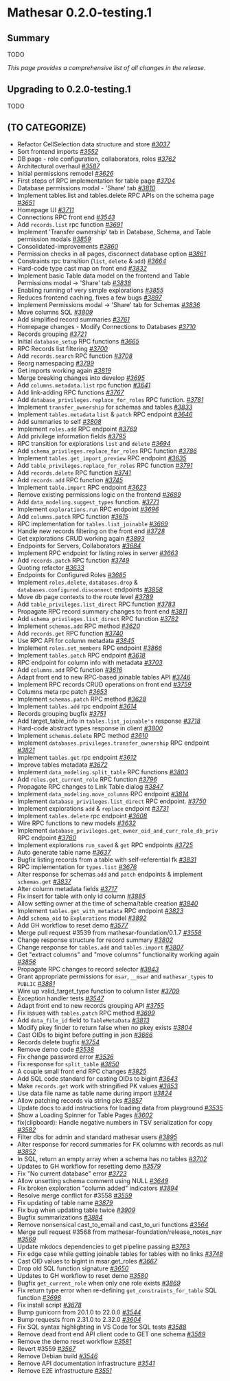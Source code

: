 # Mathesar 0.2.0-testing.1

## Summary

TODO

_This page provides a comprehensive list of all changes in the release._

## Upgrading to 0.2.0-testing.1

TODO

<!-- ## Security fixes -->


<!-- ## Breaking changes -->
<!-- (This section lists any breaking changes to publicly exposed and documented machine interfaces to Mathesar such as the API or DB functions) -->


<!-- ## Improvements -->
<!-- (Each feature within this section should have its own level-three heading) -->


<!-- ## Groundwork -->
<!-- (Use this section to list any incremental work done on still-incomplete changes) -->


<!-- ## Bug fixes -->


<!-- ## Documentation -->


<!-- ## Maintenance -->



## (TO CATEGORIZE)

- Refactor CellSelection data structure and store _[#3037](https://github.com/mathesar-foundation/mathesar/pull/3037 "Refactor CellSelection data structure and store")_
- Sort frontend imports _[#3552](https://github.com/mathesar-foundation/mathesar/pull/3552 "Sort frontend imports")_
- DB page - role configuration, collaborators, roles _[#3762](https://github.com/mathesar-foundation/mathesar/pull/3762 "DB page - role configuration, collaborators, roles")_
- Architectural overhaul _[#3587](https://github.com/mathesar-foundation/mathesar/pull/3587 "Architectural overhaul")_
- Initial permissions remodel _[#3626](https://github.com/mathesar-foundation/mathesar/pull/3626 "Initial permissions remodel")_
- First steps of RPC implementation for table page _[#3704](https://github.com/mathesar-foundation/mathesar/pull/3704 "First steps of RPC implementation for table page")_
- Database permissions modal - 'Share' tab _[#3810](https://github.com/mathesar-foundation/mathesar/pull/3810 "Database permissions modal - 'Share' tab")_
- Implement tables.list and tables.delete RPC APIs on the schema page _[#3651](https://github.com/mathesar-foundation/mathesar/pull/3651 "Implement tables.list and tables.delete RPC APIs on the schema page")_
- Homepage UI _[#3711](https://github.com/mathesar-foundation/mathesar/pull/3711 "Homepage UI")_
- Connections RPC front end _[#3543](https://github.com/mathesar-foundation/mathesar/pull/3543 "Connections RPC front end")_
- Add `records.list` rpc function _[#3691](https://github.com/mathesar-foundation/mathesar/pull/3691 "Add `records.list` rpc function")_
- Implement 'Transfer ownership' tab in Database, Schema, and Table permission modals _[#3859](https://github.com/mathesar-foundation/mathesar/pull/3859 "Implement 'Transfer ownership' tab in Database, Schema, and Table permission modals")_
- Consolidated-improvements _[#3860](https://github.com/mathesar-foundation/mathesar/pull/3860 "Consolidated-improvements")_
- Permission checks in all pages, disconnect database option _[#3861](https://github.com/mathesar-foundation/mathesar/pull/3861 "Permission checks in all pages, disconnect database option")_
- Constraints rpc transition (`list`, `delete` & `add`) _[#3664](https://github.com/mathesar-foundation/mathesar/pull/3664 "Constraints rpc transition (`list`, `delete` & `add`)")_
- Hard-code type cast map on front end _[#3832](https://github.com/mathesar-foundation/mathesar/pull/3832 "Hard-code type cast map on front end")_
- Implement basic Table data model on the frontend and Table Permissions modal -> 'Share' tab _[#3838](https://github.com/mathesar-foundation/mathesar/pull/3838 "Implement basic Table data model on the frontend and Table Permissions modal -> 'Share' tab")_
- Enabling running of very simple explorations _[#3855](https://github.com/mathesar-foundation/mathesar/pull/3855 "Enabling running of very simple explorations")_
- Reduces frontend caching, fixes a few bugs _[#3897](https://github.com/mathesar-foundation/mathesar/pull/3897 "Reduces frontend caching, fixes a few bugs")_
- Implement Permissions modal -> 'Share' tab for Schemas _[#3836](https://github.com/mathesar-foundation/mathesar/pull/3836 "Implement Permissions modal -> 'Share' tab for Schemas")_
- Move columns SQL _[#3809](https://github.com/mathesar-foundation/mathesar/pull/3809 "Move columns SQL")_
- Add simplified record summaries _[#3761](https://github.com/mathesar-foundation/mathesar/pull/3761 "Add simplified record summaries")_
- Homepage changes - Modify Connections to Databases _[#3710](https://github.com/mathesar-foundation/mathesar/pull/3710 "Homepage changes - Modify Connections to Databases")_
- Records grouping _[#3721](https://github.com/mathesar-foundation/mathesar/pull/3721 "Records grouping")_
- Initial `database_setup` RPC functions _[#3665](https://github.com/mathesar-foundation/mathesar/pull/3665 "Initial `database_setup` RPC functions")_
- RPC Records list filtering _[#3700](https://github.com/mathesar-foundation/mathesar/pull/3700 "RPC Records list filtering")_
- Add `records.search` RPC function _[#3708](https://github.com/mathesar-foundation/mathesar/pull/3708 "Add `records.search` RPC function")_
- Reorg namespacing _[#3799](https://github.com/mathesar-foundation/mathesar/pull/3799 "Reorg namespacing")_
- Get imports working again _[#3819](https://github.com/mathesar-foundation/mathesar/pull/3819 "Get imports working again")_
- Merge breaking changes into develop _[#3695](https://github.com/mathesar-foundation/mathesar/pull/3695 "Merge breaking changes into develop")_
- Add `columns.metadata.list` rpc function _[#3641](https://github.com/mathesar-foundation/mathesar/pull/3641 "Add `columns.metadata.list` rpc function")_
- Add link-adding RPC functions _[#3767](https://github.com/mathesar-foundation/mathesar/pull/3767 "Add link-adding RPC functions")_
- Add `database_privileges.replace_for_roles` RPC function. _[#3781](https://github.com/mathesar-foundation/mathesar/pull/3781 "Add `database_privileges.replace_for_roles` RPC function.")_
- Implement `transfer_ownership` for schemas and tables _[#3833](https://github.com/mathesar-foundation/mathesar/pull/3833 "Implement `transfer_ownership` for schemas and tables")_
- Implement `tables.metadata` `list` & `patch` RPC endpoint _[#3646](https://github.com/mathesar-foundation/mathesar/pull/3646 "Implement `tables.metadata` `list` & `patch` RPC endpoint")_
- Add summaries to self _[#3808](https://github.com/mathesar-foundation/mathesar/pull/3808 "Add summaries to self")_
- Implement `roles.add` RPC endpoint _[#3769](https://github.com/mathesar-foundation/mathesar/pull/3769 "Implement `roles.add` RPC endpoint")_
- Add privilege information fields _[#3795](https://github.com/mathesar-foundation/mathesar/pull/3795 "Add privilege information fields")_
- RPC transition for explorations `list` and `delete` _[#3694](https://github.com/mathesar-foundation/mathesar/pull/3694 "RPC transition for explorations `list` and `delete`")_
- Add `schema_privileges.replace_for_roles` RPC function _[#3786](https://github.com/mathesar-foundation/mathesar/pull/3786 "Add `schema_privileges.replace_for_roles` RPC function")_
- Implement `tables.get_import_preview` RPC endpoint _[#3635](https://github.com/mathesar-foundation/mathesar/pull/3635 "Implement `tables.get_import_preview` RPC endpoint")_
- Add `table_privileges.replace_for_roles` RPC function _[#3791](https://github.com/mathesar-foundation/mathesar/pull/3791 "Add `table_privileges.replace_for_roles` RPC function")_
- Add `records.delete` RPC function _[#3741](https://github.com/mathesar-foundation/mathesar/pull/3741 "Add `records.delete` RPC function")_
- Add `records.add` RPC function _[#3745](https://github.com/mathesar-foundation/mathesar/pull/3745 "Add `records.add` RPC function")_
- Implement `table.import` RPC endpoint _[#3623](https://github.com/mathesar-foundation/mathesar/pull/3623 "Implement `table.import` RPC endpoint")_
- Remove existing permissions logic on the frontend _[#3689](https://github.com/mathesar-foundation/mathesar/pull/3689 "Remove existing permissions logic on the frontend")_
- Add `data_modeling.suggest_types` function. _[#3771](https://github.com/mathesar-foundation/mathesar/pull/3771 "Add `data_modeling.suggest_types` function.")_
- Implement `explorations.run` RPC endpoint _[#3696](https://github.com/mathesar-foundation/mathesar/pull/3696 "Implement `explorations.run` RPC endpoint")_
- Add `columns.patch` RPC function _[#3615](https://github.com/mathesar-foundation/mathesar/pull/3615 "Add `columns.patch` RPC function")_
- RPC implementation for `tables.list_joinable` _[#3669](https://github.com/mathesar-foundation/mathesar/pull/3669 "RPC implementation for `tables.list_joinable`")_
- Handle new records filtering on the front end _[#3728](https://github.com/mathesar-foundation/mathesar/pull/3728 "Handle new records filtering on the front end")_
- Get explorations CRUD working again _[#3893](https://github.com/mathesar-foundation/mathesar/pull/3893 "Get explorations CRUD working again")_
- Endpoints for Servers, Collaborators _[#3684](https://github.com/mathesar-foundation/mathesar/pull/3684 "Endpoints for Servers, Collaborators")_
- Implement RPC endpoint for listing roles in server _[#3663](https://github.com/mathesar-foundation/mathesar/pull/3663 "Implement RPC endpoint for listing roles in server")_
- Add `records.patch` RPC function _[#3749](https://github.com/mathesar-foundation/mathesar/pull/3749 "Add `records.patch` RPC function")_
- Quoting refactor _[#3633](https://github.com/mathesar-foundation/mathesar/pull/3633 "Quoting refactor")_
- Endpoints for Configured Roles _[#3685](https://github.com/mathesar-foundation/mathesar/pull/3685 "Endpoints for Configured Roles")_
- Implement `roles.delete`, `databases.drop` & `databases.configured.disconnect` endpoints _[#3858](https://github.com/mathesar-foundation/mathesar/pull/3858 "Implement `roles.delete`, `databases.drop` & `databases.configured.disconnect` endpoints")_
- Move db page contexts to the route level _[#3789](https://github.com/mathesar-foundation/mathesar/pull/3789 "Move db page contexts to the route level")_
- Add `table_privileges.list_direct` RPC function _[#3783](https://github.com/mathesar-foundation/mathesar/pull/3783 "Add `table_privileges.list_direct` RPC function")_
- Propagate RPC record summary changes to front end _[#3811](https://github.com/mathesar-foundation/mathesar/pull/3811 "Propagate RPC record summary changes to front end")_
- Add `schema_privileges.list_direct` RPC function _[#3782](https://github.com/mathesar-foundation/mathesar/pull/3782 "Add `schema_privileges.list_direct` RPC function")_
- Implement `schemas.add` RPC method _[#3620](https://github.com/mathesar-foundation/mathesar/pull/3620 "Implement `schemas.add` RPC method")_
- Add `records.get` RPC function _[#3740](https://github.com/mathesar-foundation/mathesar/pull/3740 "Add `records.get` RPC function")_
- Use RPC API for column metadata _[#3845](https://github.com/mathesar-foundation/mathesar/pull/3845 "Use RPC API for column metadata")_
- Implement `roles.set_members` RPC endpoint _[#3866](https://github.com/mathesar-foundation/mathesar/pull/3866 "Implement `roles.set_members` RPC endpoint")_
- Implement `tables.patch` RPC endpoint _[#3618](https://github.com/mathesar-foundation/mathesar/pull/3618 "Implement `tables.patch` RPC endpoint")_
- RPC endpoint for column info with metadata _[#3703](https://github.com/mathesar-foundation/mathesar/pull/3703 "RPC endpoint for column info with metadata")_
- Add `columns.add` RPC function _[#3616](https://github.com/mathesar-foundation/mathesar/pull/3616 "Add `columns.add` RPC function")_
- Adapt front end to new RPC-based joinable tables API _[#3746](https://github.com/mathesar-foundation/mathesar/pull/3746 "Adapt front end to new RPC-based joinable tables API")_
- Implement RPC records CRUD operations on front end _[#3759](https://github.com/mathesar-foundation/mathesar/pull/3759 "Implement RPC records CRUD operations on front end")_
- Columns meta rpc patch _[#3653](https://github.com/mathesar-foundation/mathesar/pull/3653 "Columns meta rpc patch")_
- Implement `schemas.patch` RPC method _[#3628](https://github.com/mathesar-foundation/mathesar/pull/3628 "Implement `schemas.patch` RPC method")_
- Implement `tables.add` rpc endpoint _[#3614](https://github.com/mathesar-foundation/mathesar/pull/3614 "Implement `tables.add` rpc endpoint")_
- Records grouping bugfix _[#3751](https://github.com/mathesar-foundation/mathesar/pull/3751 "Records grouping bugfix")_
- Add target_table_info in `tables.list_joinable's` response _[#3718](https://github.com/mathesar-foundation/mathesar/pull/3718 "Add target_table_info in `tables.list_joinable's` response")_
- Hard-code abstract types response in client _[#3800](https://github.com/mathesar-foundation/mathesar/pull/3800 "Hard-code abstract types response in client")_
- Implement `schemas.delete` RPC method _[#3610](https://github.com/mathesar-foundation/mathesar/pull/3610 "Implement `schemas.delete` RPC method")_
- Implement `databases.privileges.transfer_ownership` RPC endpoint _[#3821](https://github.com/mathesar-foundation/mathesar/pull/3821 "Implement `databases.privileges.transfer_ownership` RPC endpoint")_
- Implement `tables.get` rpc endpoint _[#3612](https://github.com/mathesar-foundation/mathesar/pull/3612 "Implement `tables.get` rpc endpoint")_
- Improve tables metadata _[#3672](https://github.com/mathesar-foundation/mathesar/pull/3672 "Improve tables metadata")_
- Implement `data_modeling.split_table` RPC functions _[#3803](https://github.com/mathesar-foundation/mathesar/pull/3803 "Implement `data_modeling.split_table` RPC functions")_
- Add `roles.get_current_role` RPC function _[#3796](https://github.com/mathesar-foundation/mathesar/pull/3796 "Add `roles.get_current_role` RPC function")_
- Propagate RPC changes to Link Table dialog _[#3847](https://github.com/mathesar-foundation/mathesar/pull/3847 "Propagate RPC changes to Link Table dialog")_
- Implement `data_modeling.move_columns` RPC endpoint _[#3814](https://github.com/mathesar-foundation/mathesar/pull/3814 "Implement `data_modeling.move_columns` RPC endpoint")_
- Implement `database_privileges.list_direct` RPC endpoint. _[#3750](https://github.com/mathesar-foundation/mathesar/pull/3750 "Implement `database_privileges.list_direct` RPC endpoint.")_
- Implement explorations `add` & `replace` endpoint _[#3731](https://github.com/mathesar-foundation/mathesar/pull/3731 "Implement explorations `add` & `replace` endpoint")_
- Implement `tables.delete` rpc endpoint _[#3608](https://github.com/mathesar-foundation/mathesar/pull/3608 "Implement `tables.delete` rpc endpoint")_
- Wire RPC functions to new models _[#3632](https://github.com/mathesar-foundation/mathesar/pull/3632 "Wire RPC functions to new models")_
- Implement `database_privileges.get_owner_oid_and_curr_role_db_priv` RPC endpoint _[#3760](https://github.com/mathesar-foundation/mathesar/pull/3760 "Implement `database_privileges.get_owner_oid_and_curr_role_db_priv` RPC endpoint")_
- Implement explorations `run_saved` & `get` RPC endpoints _[#3725](https://github.com/mathesar-foundation/mathesar/pull/3725 "Implement explorations `run_saved` & `get` RPC endpoints")_
- Auto generate table name _[#3637](https://github.com/mathesar-foundation/mathesar/pull/3637 "Auto generate table name")_
- Bugfix listing records from a table with self-referential fk _[#3831](https://github.com/mathesar-foundation/mathesar/pull/3831 "Bugfix listing records from a table with self-referential fk")_
- RPC implementation for `types.list` _[#3676](https://github.com/mathesar-foundation/mathesar/pull/3676 "RPC implementation for `types.list`")_
- Alter response for schemas `add` and `patch` endpoints & implement `schemas.get` _[#3837](https://github.com/mathesar-foundation/mathesar/pull/3837 "Alter response for schemas `add` and `patch` endpoints & implement `schemas.get`")_
- Alter column metadata fields _[#3717](https://github.com/mathesar-foundation/mathesar/pull/3717 "Alter column metadata fields")_
- Fix insert for table with only id column _[#3885](https://github.com/mathesar-foundation/mathesar/pull/3885 "Fix insert for table with only id column")_
- Allow setting owner at the time of schema/table creation _[#3840](https://github.com/mathesar-foundation/mathesar/pull/3840 "Allow setting owner at the time of schema/table creation")_
- Implement `tables.get_with_metadata` RPC endpoint _[#3823](https://github.com/mathesar-foundation/mathesar/pull/3823 "Implement `tables.get_with_metadata` RPC endpoint")_
- Add `schema_oid` to `Explorations` model _[#3892](https://github.com/mathesar-foundation/mathesar/pull/3892 "Add `schema_oid` to `Explorations` model")_
- Add GH workflow to reset demo _[#3577](https://github.com/mathesar-foundation/mathesar/pull/3577 "Add GH workflow to reset demo")_
- Merge pull request #3539 from mathesar-foundation/0.1.7 _[#3558](https://github.com/mathesar-foundation/mathesar/pull/3558 "Merge pull request #3539 from mathesar-foundation/0.1.7")_
- Change response structure for record summary _[#3802](https://github.com/mathesar-foundation/mathesar/pull/3802 "Change response structure for record summary")_
- Change response for `tables.add` and `tables.import` _[#3807](https://github.com/mathesar-foundation/mathesar/pull/3807 "Change response for `tables.add` and `tables.import`")_
- Get "extract columns" and "move columns" functionality working again _[#3856](https://github.com/mathesar-foundation/mathesar/pull/3856 "Get extract columns and move columns functionality working again")_
- Propagate RPC changes to record selector _[#3843](https://github.com/mathesar-foundation/mathesar/pull/3843 "Propagate RPC changes to record selector")_
- Grant appropriate permissions for `msar`, `__msar` and `mathesar_types` to `PUBLIC` _[#3881](https://github.com/mathesar-foundation/mathesar/pull/3881 "Grant appropriate permissions for `msar`, `__msar` and `mathesar_types` to `PUBLIC`")_
- Wire up valid_target_type function to column lister _[#3709](https://github.com/mathesar-foundation/mathesar/pull/3709 "Wire up valid_target_type function to column lister")_
- Exception handler tests _[#3547](https://github.com/mathesar-foundation/mathesar/pull/3547 "Exception handler tests")_
- Adapt front end to new records grouping API _[#3755](https://github.com/mathesar-foundation/mathesar/pull/3755 "Adapt front end to new records grouping API")_
- Fix issues with `tables.patch` RPC method _[#3699](https://github.com/mathesar-foundation/mathesar/pull/3699 "Fix issues with `tables.patch` RPC method")_
- Add `data_file_id` field to `TableMetaData` _[#3813](https://github.com/mathesar-foundation/mathesar/pull/3813 "Add `data_file_id` field to `TableMetaData`")_
- Modify pkey finder to return false when no pkey exists _[#3804](https://github.com/mathesar-foundation/mathesar/pull/3804 "Modify pkey finder to return false when no pkey exists")_
- Cast OIDs to bigint before putting in json _[#3666](https://github.com/mathesar-foundation/mathesar/pull/3666 "Cast OIDs to bigint before putting in json")_
- Records delete bugfix _[#3754](https://github.com/mathesar-foundation/mathesar/pull/3754 "Records delete bugfix")_
- Remove demo code _[#3538](https://github.com/mathesar-foundation/mathesar/pull/3538 "Remove demo code")_
- Fix change password error _[#3536](https://github.com/mathesar-foundation/mathesar/pull/3536 "Fix change password error")_
- Fix response for `split_table` _[#3850](https://github.com/mathesar-foundation/mathesar/pull/3850 "Fix response for `split_table`")_
- A couple small front end RPC changes _[#3825](https://github.com/mathesar-foundation/mathesar/pull/3825 "A couple small front end RPC changes")_
- Add SQL code standard for casting OIDs to bigint _[#3643](https://github.com/mathesar-foundation/mathesar/pull/3643 "Add SQL code standard for casting OIDs to bigint")_
- Make `records.get` work with stringified PK values _[#3853](https://github.com/mathesar-foundation/mathesar/pull/3853 "Make `records.get` work with stringified PK values")_
- Use data file name as table name during import _[#3824](https://github.com/mathesar-foundation/mathesar/pull/3824 "Use data file name as table name during import")_
- Allow patching records via string pks _[#3857](https://github.com/mathesar-foundation/mathesar/pull/3857 "Allow patching records via string pks")_
- Update docs to add instructions for loading data from playground _[#3535](https://github.com/mathesar-foundation/mathesar/pull/3535 "Update docs to add instructions for loading data from playground")_
- Show a Loading Spinner for Table Pages  _[#3602](https://github.com/mathesar-foundation/mathesar/pull/3602 "Show a Loading Spinner for Table Pages ")_
- fix(clipboard): Handle negative numbers in TSV serialization for copy _[#3582](https://github.com/mathesar-foundation/mathesar/pull/3582 "fix(clipboard): Handle negative numbers in TSV serialization for copy")_
- Filter dbs for admin and standard mathesar users _[#3895](https://github.com/mathesar-foundation/mathesar/pull/3895 "Filter dbs for admin and standard mathesar users")_
- Alter response for record summaries for FK columns with records as null  _[#3852](https://github.com/mathesar-foundation/mathesar/pull/3852 "Alter response for record summaries for FK columns with records as null ")_
- In SQL, return an empty array when a schema has no tables _[#3702](https://github.com/mathesar-foundation/mathesar/pull/3702 "In SQL, return an empty array when a schema has no tables")_
- Updates to GH workflow for resetting demo _[#3579](https://github.com/mathesar-foundation/mathesar/pull/3579 "Updates to GH workflow for resetting demo")_
- Fix "No current database" error _[#3723](https://github.com/mathesar-foundation/mathesar/pull/3723 "Fix No current database error")_
- Allow unsetting schema comment using NULL _[#3649](https://github.com/mathesar-foundation/mathesar/pull/3649 "Allow unsetting schema comment using NULL")_
- Fix broken exploration "column added" indicators _[#3894](https://github.com/mathesar-foundation/mathesar/pull/3894 "Fix broken exploration column added indicators")_
- Resolve merge conflict for #3558 _[#3559](https://github.com/mathesar-foundation/mathesar/pull/3559 "Resolve merge conflict for #3558")_
- Fix updating of table name _[#3879](https://github.com/mathesar-foundation/mathesar/pull/3879 "Fix updating of table name")_
- Fix bug when updating table twice _[#3909](https://github.com/mathesar-foundation/mathesar/pull/3909 "Fix bug when updating table twice")_
- Bugfix summarizations _[#3884](https://github.com/mathesar-foundation/mathesar/pull/3884 "Bugfix summarizations")_
- Remove nonsensical cast_to_email and cast_to_uri functions _[#3564](https://github.com/mathesar-foundation/mathesar/pull/3564 "Remove nonsensical cast_to_email and cast_to_uri functions")_
- Merge pull request #3568 from mathesar-foundation/release_notes_nav _[#3569](https://github.com/mathesar-foundation/mathesar/pull/3569 "Merge pull request #3568 from mathesar-foundation/release_notes_nav")_
- Update mkdocs dependencies to get pipeline passing _[#3763](https://github.com/mathesar-foundation/mathesar/pull/3763 "Update mkdocs dependencies to get pipeline passing")_
- Fix edge case while getting joinable tables for tables with no links _[#3748](https://github.com/mathesar-foundation/mathesar/pull/3748 "Fix edge case while getting joinable tables for tables with no links")_
- Cast OID values to bigint in msar.get_roles _[#3667](https://github.com/mathesar-foundation/mathesar/pull/3667 "Cast OID values to bigint in msar.get_roles")_
- Drop old SQL function signature _[#3650](https://github.com/mathesar-foundation/mathesar/pull/3650 "Drop old SQL function signature")_
- Updates to GH workflow to reset demo _[#3580](https://github.com/mathesar-foundation/mathesar/pull/3580 "Updates to GH workflow to reset demo")_
- Bugfix `get_current_role` when only one role exists _[#3869](https://github.com/mathesar-foundation/mathesar/pull/3869 "Bugfix `get_current_role` when only one role exists")_
- Fix return type error when re-defining `get_constraints_for_table` SQL function _[#3698](https://github.com/mathesar-foundation/mathesar/pull/3698 "Fix return type error when re-defining `get_constraints_for_table` SQL function")_
- Fix install script _[#3678](https://github.com/mathesar-foundation/mathesar/pull/3678 "Fix install script")_
- Bump gunicorn from 20.1.0 to 22.0.0 _[#3544](https://github.com/mathesar-foundation/mathesar/pull/3544 "Bump gunicorn from 20.1.0 to 22.0.0")_
- Bump requests from 2.31.0 to 2.32.0 _[#3604](https://github.com/mathesar-foundation/mathesar/pull/3604 "Bump requests from 2.31.0 to 2.32.0")_
- Fix SQL syntax highlighting in VS Code for SQL tests _[#3588](https://github.com/mathesar-foundation/mathesar/pull/3588 "Fix SQL syntax highlighting in VS Code for SQL tests")_
- Remove dead front end API client code to GET one schema _[#3589](https://github.com/mathesar-foundation/mathesar/pull/3589 "Remove dead front end API client code to GET one schema")_
- Remove the demo reset workflow _[#3581](https://github.com/mathesar-foundation/mathesar/pull/3581 "Remove the demo reset workflow")_
- Revert #3559 _[#3567](https://github.com/mathesar-foundation/mathesar/pull/3567 "Revert #3559")_
- Remove Debian build _[#3546](https://github.com/mathesar-foundation/mathesar/pull/3546 "Remove Debian build")_
- Remove API documentation infrastructure _[#3541](https://github.com/mathesar-foundation/mathesar/pull/3541 "Remove API documentation infrastructure")_
- Remove E2E infrastructure _[#3551](https://github.com/mathesar-foundation/mathesar/pull/3551 "Remove E2E infrastructure")_


